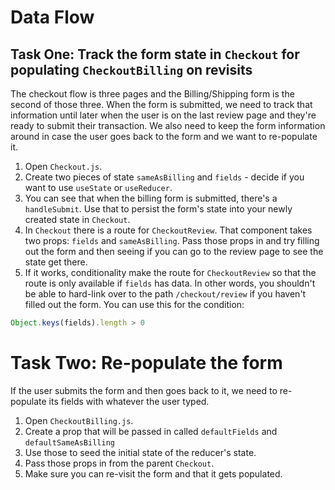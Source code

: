 # Data Flow

## Task One: Track the form state in `Checkout` for populating `CheckoutBilling` on revisits

The checkout flow is three pages and the Billing/Shipping form is the second of those three. When the form is submitted, we need to track that information until later when the user is on the last review page and they're ready to submit their transaction. We also need to keep the form information around in case the user goes back to the form and we want to re-populate it.

1. Open `Checkout.js`.
2. Create two pieces of state `sameAsBilling` and `fields` - decide if you want to use `useState` or `useReducer`.
3. You can see that when the billing form is submitted, there's a `handleSubmit`. Use that to persist the form's state into your newly created state in `Checkout`.
4. In `Checkout` there is a route for `CheckoutReview`. That component takes two props: `fields` and `sameAsBilling`. Pass those props in and try filling out the form and then seeing if you can go to the review page to see the state get there.
5. If it works, conditionality make the route for `CheckoutReview` so that the route is only available if `fields` has data. In other words, you shouldn't be able to hard-link over to the path `/checkout/review` if you haven't filled out the form. You can use this for the condition:

```js
Object.keys(fields).length > 0
```

# Task Two: Re-populate the form

If the user submits the form and then goes back to it, we need to re-populate its fields with whatever the user typed.

1. Open `CheckoutBilling.js`.
2. Create a prop that will be passed in called `defaultFields` and `defaultSameAsBilling`
3. Use those to seed the initial state of the reducer's state.
4. Pass those props in from the parent `Checkout`.
5. Make sure you can re-visit the form and that it gets populated.
